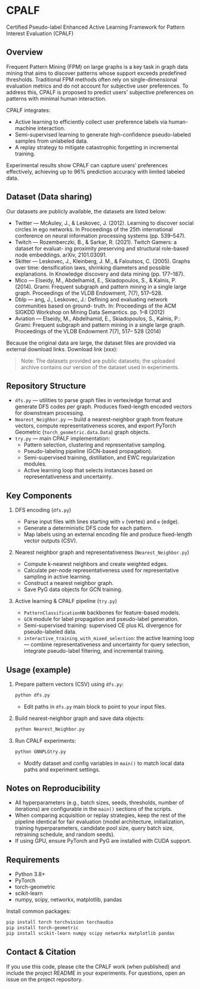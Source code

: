# CPALF

Certified Pseudo-label Enhanced Active Learning Framework for Pattern Interest Evaluation (CPALF)

## Overview

Frequent Pattern Mining (FPM) on large graphs is a key task in graph data mining that aims to discover patterns whose support exceeds predefined thresholds. Traditional FPM methods often rely on single-dimensional evaluation metrics and do not account for subjective user preferences. To address this, CPALF is proposed to predict users' subjective preferences on patterns with minimal human interaction.

CPALF integrates:
- Active learning to efficiently collect user preference labels via human-machine interaction.
- Semi-supervised learning to generate high-confidence pseudo-labeled samples from unlabeled data.
- A replay strategy to mitigate catastrophic forgetting in incremental training.

Experimental results show CPALF can capture users' preferences effectively, achieving up to 96% prediction accuracy with limited labeled data.

## Dataset (Data sharing)

Our datasets are publicly available, the datasets are listed below:

- Twitter —
McAuley, J., & Leskovec, J. (2012). Learning to discover social circles in ego networks.
In Proceedings of the 25th international conference on neural information processing
systems (pp. 539–547).
- Twitch —
Rozemberczki, B., & Sarkar, R. (2021). Twitch Gamers: a dataset for evaluat-
ing proximity preserving and structural role-based node embeddings. arXiv,
2101.03091. 
- Skitter —
Leskovec, J., Kleinberg, J. M., & Faloutsos, C. (2005). Graphs over time: densification
laws, shrinking diameters and possible explanations. In Knowledge discovery and
data mining (pp. 177–187).
- Mico —
Elseidy, M., Abdelhamid, E., Skiadopoulos, S., & Kalnis, P. (2014). Grami: Frequent
subgraph and pattern mining in a single large graph. Proceedings of the VLDB
Endowment, 7(7), 517–528.
- Dblp —
ang, J., Leskovec, J.: Defining and evaluating network communities based on ground-
truth. In: Proceedings of the ACM SIGKDD Workshop on Mining Data Semantics. pp. 1–8
(2012)
- Aviation —
Elseidy, M., Abdelhamid, E., Skiadopoulos, S., Kalnis, P.: Grami: Frequent subgraph and
pattern mining in a single large graph. Proceedings of the VLDB Endowment 7(7), 517–
528 (2014)

Because the original data are large, the dataset files are provided via external download links.
Download link (xxx):


> Note: The datasets provided are public datasets; the uploaded archive contains our version of the dataset used in experiments.

## Repository Structure

- `dfs.py` — utilities to parse graph files in vertex/edge format and generate DFS codes per graph. Produces fixed-length encoded vectors for downstream processing.
- `Nearest_Neighbor.py` — build a nearest-neighbor graph from feature vectors, compute representativeness scores, and export PyTorch Geometric (`torch_geometric.data.Data`) graph objects.
- `try.py` — main CPALF implementation:
  - Pattern selection, clustering and representative sampling.
  - Pseudo-labeling pipeline (GCN-based propagation).
  - Semi-supervised training, distillation, and EWC regularization modules.
  - Active learning loop that selects instances based on representativeness and uncertainty.
## Key Components

1. DFS encoding (`dfs.py`)
   - Parse input files with lines starting with `v` (vertex) and `e` (edge).
   - Generate a deterministic DFS code for each pattern.
   - Map labels using an external encoding file and produce fixed-length vector outputs (CSV).

2. Nearest neighbor graph and representativeness (`Nearest_Neighbor.py`)
   - Compute k-nearest neighbors and create weighted edges.
   - Calculate per-node representativeness used for representative sampling in active learning.
   - Construct a nearest neighbor graph.
   - Save PyG data objects for GCN training.

3. Active learning & CPALF pipeline (`try.py`)
   - `PatternClassificationNN` backbones for feature-based models.
   - `GCN` module for label propagation and pseudo-label generation.
   - Semi-supervised training: supervised CE plus KL divergence for pseudo-labeled data.
   - `interactive_training_with_mixed_selection`: the active learning loop — combine representativeness and uncertainty for query selection, integrate pseudo-label filtering, and incremental training.

## Usage (example)

1. Prepare pattern vectors (CSV) using `dfs.py`:
   ```bash
   python dfs.py
   ```
   - Edit paths in `dfs.py` main block to point to your input files.

2. Build nearest-neighbor graph and save data objects:
   ```bash
   python Nearest_Neighbor.py
   ```

3. Run CPALF experiments:
   ```bash
   python GNNPLGtry.py
   ```
   - Modify dataset and config variables in `main()` to match local data paths and experiment settings.

## Notes on Reproducibility

- All hyperparameters (e.g., batch sizes, seeds, thresholds, number of iterations) are configurable in the `main()` sections of the scripts.
- When comparing acquisition or replay strategies, keep the rest of the pipeline identical for fair evaluation (model architecture, initialization, training hyperparameters, candidate pool size, query batch size, retraining schedule, and random seeds).
- If using GPU, ensure PyTorch and PyG are installed with CUDA support.

## Requirements

- Python 3.8+
- PyTorch
- torch-geometric
- scikit-learn
- numpy, scipy, networkx, matplotlib, pandas

Install common packages:
```bash
pip install torch torchvision torchaudio
pip install torch-geometric
pip install scikit-learn numpy scipy networkx matplotlib pandas
```

## Contact & Citation

If you use this code, please cite the CPALF work (when published) and include the project README in your experiments. For questions, open an issue on the project repository.